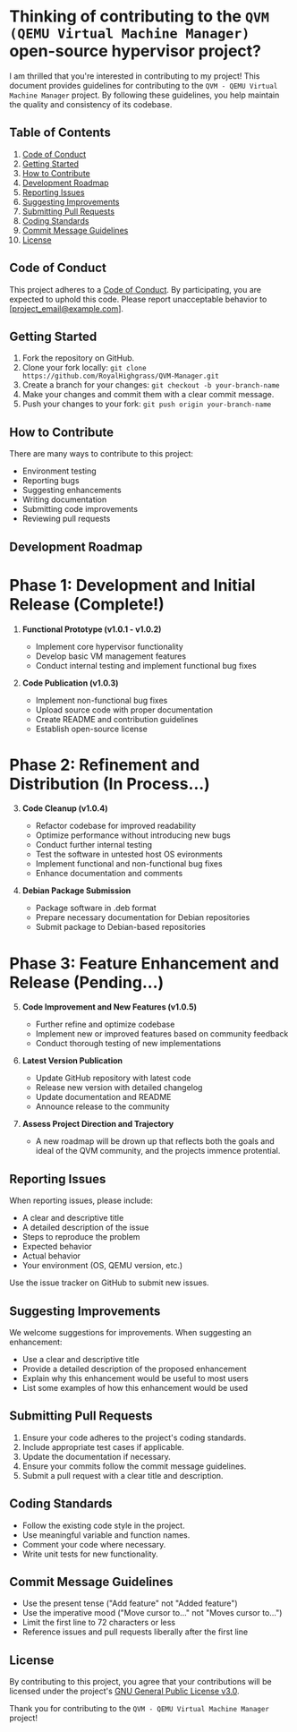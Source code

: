 # Thinking of contributing to the `QVM (QEMU Virtual Machine Manager)` open-source hypervisor project?

I am thrilled that you're interested in contributing to my project! This document provides guidelines for contributing to the `QVM - QEMU Virtual Machine Manager` project. By following these guidelines, you help maintain the quality and consistency of its codebase.

## Table of Contents

1. [Code of Conduct](#code-of-conduct)
2. [Getting Started](#getting-started)
3. [How to Contribute](#how-to-contribute)
4. [Development Roadmap](#development-roadmap)
5. [Reporting Issues](#reporting-issues)
6. [Suggesting Improvements](#suggesting-improvements)
7. [Submitting Pull Requests](#submitting-pull-requests)
8. [Coding Standards](#coding-standards)
9. [Commit Message Guidelines](#commit-message-guidelines)
10. [License](#license)

## Code of Conduct

This project adheres to a [Code of Conduct](CODE_OF_CONDUCT.md). By participating, you are expected to uphold this code. Please report unacceptable behavior to [project_email@example.com].

## Getting Started

1. Fork the repository on GitHub.
2. Clone your fork locally: `git clone https://github.com/RoyalHighgrass/QVM-Manager.git`
3. Create a branch for your changes: `git checkout -b your-branch-name`
4. Make your changes and commit them with a clear commit message.
5. Push your changes to your fork: `git push origin your-branch-name`

## How to Contribute

There are many ways to contribute to this project:

- Environment testing
- Reporting bugs
- Suggesting enhancements
- Writing documentation
- Submitting code improvements
- Reviewing pull requests

## Development Roadmap

# Phase 1: Development and Initial Release (Complete!)

1. **Functional Prototype (v1.0.1 - v1.0.2)**
   - Implement core hypervisor functionality
   - Develop basic VM management features
   - Conduct internal testing and implement functional bug fixes

2. **Code Publication (v1.0.3)**
   - Implement non-functional bug fixes
   - Upload source code with proper documentation
   - Create README and contribution guidelines
   - Establish open-source license

# Phase 2: Refinement and Distribution (In Process...)

3. **Code Cleanup (v1.0.4)**
   - Refactor codebase for improved readability
   - Optimize performance without introducing new bugs
   - Conduct further internal testing
   - Test the software in untested host OS evironments
   - Implement functional and non-functional bug fixes
   - Enhance documentation and comments

4. **Debian Package Submission**
   - Package software in .deb format
   - Prepare necessary documentation for Debian repositories
   - Submit package to Debian-based repositories

# Phase 3: Feature Enhancement and Release (Pending...)

5. **Code Improvement and New Features (v1.0.5)**
   - Further refine and optimize codebase
   - Implement new or improved features based on community feedback
   - Conduct thorough testing of new implementations

6. **Latest Version Publication**
   - Update GitHub repository with latest code
   - Release new version with detailed changelog
   - Update documentation and README
   - Announce release to the community

7. **Assess Project Direction and Trajectory**
   - A new roadmap will be drown up that reflects both the goals and ideal of the QVM community, and the projects immence protential.

## Reporting Issues

When reporting issues, please include:

- A clear and descriptive title
- A detailed description of the issue
- Steps to reproduce the problem
- Expected behavior
- Actual behavior
- Your environment (OS, QEMU version, etc.)

Use the issue tracker on GitHub to submit new issues.

## Suggesting Improvements

We welcome suggestions for improvements. When suggesting an enhancement:

- Use a clear and descriptive title
- Provide a detailed description of the proposed enhancement
- Explain why this enhancement would be useful to most users
- List some examples of how this enhancement would be used

## Submitting Pull Requests

1. Ensure your code adheres to the project's coding standards.
2. Include appropriate test cases if applicable.
3. Update the documentation if necessary.
4. Ensure your commits follow the commit message guidelines.
5. Submit a pull request with a clear title and description.

## Coding Standards

- Follow the existing code style in the project.
- Use meaningful variable and function names.
- Comment your code where necessary.
- Write unit tests for new functionality.

## Commit Message Guidelines

- Use the present tense ("Add feature" not "Added feature")
- Use the imperative mood ("Move cursor to..." not "Moves cursor to...")
- Limit the first line to 72 characters or less
- Reference issues and pull requests liberally after the first line

## License

By contributing to this project, you agree that your contributions will be licensed under the project's [GNU General Public License v3.0](LICENSE).

Thank you for contributing to the `QVM - QEMU Virtual Machine Manager` project!
